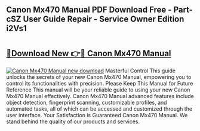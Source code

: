 ## Canon Mx470 Manual PDF Download Free - Part-cSZ User Guide Repair - Service Owner Edition i2Vs1

# <h2><a href="http://cf26917.oget.top/?id=Canon+Mx470+Manual">🔗Download New 👉🔴 Canon Mx470 Manual</a></h2>

[![Canon Mx470 Manual new download](https://i.imgur.com/5g1atiW.png)](http://cf26917.oget.top/?id=Canon+Mx470+Manual)
Masterful Control This guide unlocks the secrets of your new Canon Mx470 Manual, empowering you to control its functionalities with precision. Please Keep This Manual for Future Reference This manual will be your reliable guide to using your new Canon Mx470 Manual effectively. Canon Mx470 Manual advanced features include object detection, fingerprint scanning, customizable profiles, and automated tasks, all of which can be accessed and customized through the user interface. Your Satisfaction is Guaranteed Canon Mx470 Manual. We stand behind the quality of our products and services.
